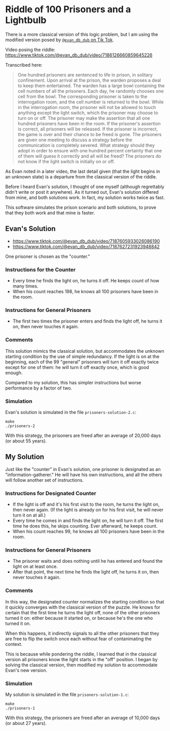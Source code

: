 # Riddle of 100 Prisoners and a Lightbulb

There is a more classical version of this logic problem, but I am using the modified version posed by [`@evan_db_dub` on Tik Tok](https://www.tiktok.com/@evan_db_dub).

Video posing the riddle: https://www.tiktok.com/@evan_db_dub/video/7186126660859645226

Transcribed here:
> One hundred prisoners are sentenced to life in prison, in solitary confinement. Upon arrival at the prison, the warden proposes a deal to keep them entertained. The warden has a large bowl containing the cell numbers of all the prisoners. Each day, he randomly chooses one cell from the bowl. The corresponding prisoner is taken to the interrogation room, and the cell number is returned to the bowl. While in the interrogation room, the prisoner will not be allowed to touch anything except the light switch, which the prisoner may choose to turn on or off. The prisoner may make the assertion that all one hundred prisoners have been in the room. If the prisoner's assertion is correct, all prisoners will be released. If the prisoner is incorrect, the game is over and their chance to be freed is gone. The prisoners are given one meeting to discuss a strategy before the communication is completely severed. What strategy should they adopt in order to ensure with one hundred percent certainty that one of them will guess it correctly and all will be freed? The prisoners do not know if the light switch is initially on or off.

As Evan noted in a later video, the last detail given (that the light begins in an unknown state) is a departure from the classical version of the riddle.

Before I heard Evan's solution, I thought of one myself (although regrettably didn't write or post it anywhere). As it turned out, Evan's solution differed from mine, and both solutions work. In fact, my solution works twice as fast.

This software simulates the prison scenario and both solutions, to prove that they both work and that mine is faster.

## Evan's Solution

- https://www.tiktok.com/@evan_db_dub/video/7187605933026086190
- https://www.tiktok.com/@evan_db_dub/video/7187627231923948842

One prisoner is chosen as the "counter."

### Instructions for the Counter

- Every time he finds the light on, he turns it off. He keeps count of how many times.
- When his count reaches 198, he knows all 100 prisoners have been in the room.

### Instructions for General Prisoners

- The first two times the prisoner enters and finds the light off, he turns it on, then never touches it again.

### Comments

This solution mimics the classical solution, but accommodates the unknown starting condition by the use of simple redundancy. If the light is on at the beginning, each of the 99 "general" prisoners will turn it off exactly twice except for one of them: he will turn it off exactly once, which is good enough.

Compared to my solution, this has simpler instructions but worse performance by a factor of two.

### Simulation

Evan's solution is simulated in the file `prisoners-solution-2.c`:

```
make
./prisoners-2
```

With this strategy, the prisoners are freed after an average of 20,000 days (or about 55 years).

## My Solution

Just like the "counter" in Evan's solution, one prisoner is designated as an "information-gatherer." He will have his own instructions, and all the others will follow another set of instructions.

### Instructions for Designated Counter

- If the light is off and it's his first visit to the room, he turns the light on, then never again. (If the light is already on for his first visit, he will never turn it on at all.)
- Every time he comes in and finds the light on, he will turn it off. The first time he does this, he skips counting. Ever afterward, he keeps count.
- When his count reaches 99, he knows all 100 prisoners have been in the room.

### Instructions for General Prisoners

- The prisoner waits and does nothing until he has entered and found the light on at least once.
- After that point, the next time he finds the light off, he turns it on, then never touches it again.

### Comments

In this way, the designated counter normalizes the starting condition so that it quickly converges with the classical version of the puzzle. He knows for certain that the first time he turns the light off, none of the other prisoners turned it on: either because it started on, or because he's the one who turned it on.

When this happens, it indirectly signals to all the other prisoners that they are free to flip the switch once each without fear of contanimating the context.

This is because while pondering the riddle, I learned that in the classical version all prisoners know the light starts in the "off" position. I began by solving the classical version, then modified my solution to accommodate Evan's new version.

### Simulation

My solution is simulated in the file `prisoners-solution-1.c`:

```
make
./prisoners-1
```

With this strategy, the prisoners are freed after an average of 10,000 days (or about 27 years).
